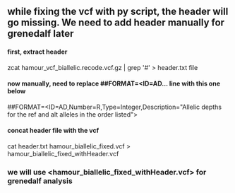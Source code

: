 ## while fixing the vcf with py script, the header will go missing. We need to add header manually for grenedalf later

#### first, extract header
 zcat hamour_vcf_biallelic.recode.vcf.gz | grep '#' > header.txt file

#### now manually, need to replace ##FORMAT=<ID=AD... line with this one below
##FORMAT=<ID=AD,Number=R,Type=Integer,Description="Allelic depths for the ref and alt alleles in the order listed">

#### concat header file with the vcf
 cat header.txt hamour_biallelic_fixed.vcf > hamour_biallelic_fixed_withHeader.vcf


### we will use <hamour_biallelic_fixed_withHeader.vcf> for grenedalf analysis
